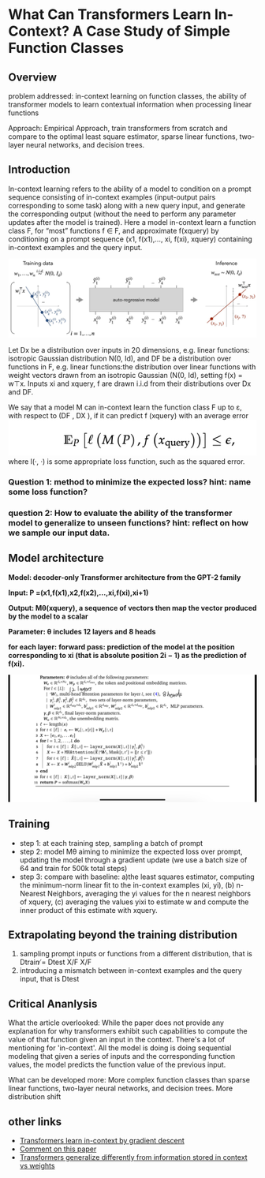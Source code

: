 # What Can Transformers Learn In-Context? A Case Study of Simple Function Classes

## Overview
problem addressed: in-context learning on function classes, the ability of transformer models to learn contextual information when processing linear functions

Approach: Empirical Approach, train transformers from scratch and compare to the optimal least square estimator, sparse linear functions, two-layer neural networks, and decision trees. 

## Introduction
In-context learning refers to the ability of a model to condition on a prompt sequence consisting of in-context examples (input-output pairs corresponding to some task) along with a new query input, and generate the corresponding output (without the need to perform any parameter updates after the model is trained).
Here a model in-context learn a function class F, for “most” functions f ∈ F, and approximate f(xquery) by conditioning on a prompt sequence (x1, f(x1),..., xi, f(xi), xquery) containing in-context examples and the query input.

![](setting.jpg)

Let Dx be a distribution over inputs in 20 dimensions, e.g. linear functions: isotropic Gaussian distribution N(0, Id),
and DF be a distribution over functions in F, e.g. linear functions:the distribution over linear functions with weight vectors drawn from an isotropic Gaussian (N(0, Id), setting f(x) = w⊤x.
Inputs xi and xquery, f are drawn i.i.d from their distributions over Dx and DF.

We say that a model M can in-context learn the function class F up to ε, with respect
to (DF , DX ), if it can predict f (xquery) with an average error
![](decoder.png)
where l(·, ·) is some appropriate loss function, such as the squared error.



### Question 1: method to minimize the expected loss? hint: name some loss function?

### question 2: How to evaluate the ability of the transformer model to generalize to unseen functions? hint: reflect on how we sample our input data.

## Model architecture
**Model: decoder-only Transformer architecture from the GPT-2 family**

**Input: P =(x1,f(x1),x2,f(x2),...,xi,f(xi),xi+1)**

**Output: Mθ(xquery), a sequence of vectors then map the vector produced by the model to a scalar** 

**Parameter: θ includes 12 layers and 8 heads**

**for each layer:**
**forward pass: prediction of the model at the position corresponding to xi (that is absolute position 2i − 1) as the prediction of f(xi).**

![](decoder.jpeg)

## Training
- step 1: at each training step, sampling a batch of prompt
- step 2: model Mθ aiming to minimize the expected loss over prompt, updating the model through a gradient update (we use a batch size of 64 and train for 500k total steps)
- step 3: compare with baseline: a)the least squares estimator, computing the minimum-norm linear fit to the in-context examples (xi, yi), (b) n-Nearest Neighbors, averaging the yi values for the n nearest neighbors of xquery, (c) averaging the values yixi to estimate w and compute the inner product of this estimate with xquery. 

## Extrapolating beyond the training distribution
1. sampling prompt inputs or functions from a different distribution, that is Dtrain ̸= Dtest X/F X/F
2. introducing a mismatch between in-context examples and the query input, that is Dtest


## Critical Ananlysis
What the article overlooked: 
While the paper does not provide any explanation for why transformers exhibit such capabilities to compute the value of that function given an input in the context.
There's a lot of mentioning for 'in-context'. All the model is doing is doing sequential modeling that given a series of inputs and the corresponding function values, the model predicts the function value of the previous input. 

What can be developed more:
More complex function classes than sparse linear functions, two-layer neural networks, and decision trees. More distribution shift


## other links
- [Transformers learn in-context by gradient descent](https://arxiv.org/pdf/2212.07677.pdf)
- [Comment on this paper](https://openreview.net/forum?id=flNZJ2eOet)
- [Transformers generalize differently from information stored in context vs weights](https://arxiv.org/pdf/2210.05675.pdf)
